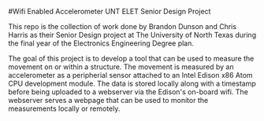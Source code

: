 #Wifi Enabled Accelerometer
UNT ELET Senior Design Project

This repo is the collection of work done by Brandon Dunson and Chris Harris as their Senior Design project at The University of North Texas during the final year of the Electronics Engineering Degree plan.

The goal of this project is to develop a tool that can be used to measure the movement on or within a structure. The movement is measured by an accelerometer as a peripherial sensor attached to an Intel Edison x86 Atom CPU development module. The data is stored locally along with a timestamp before being uploaded to a webserver via the Edison's on-board wifi. The webserver serves a webpage that can be used to monitor the measurements locally or remotely.